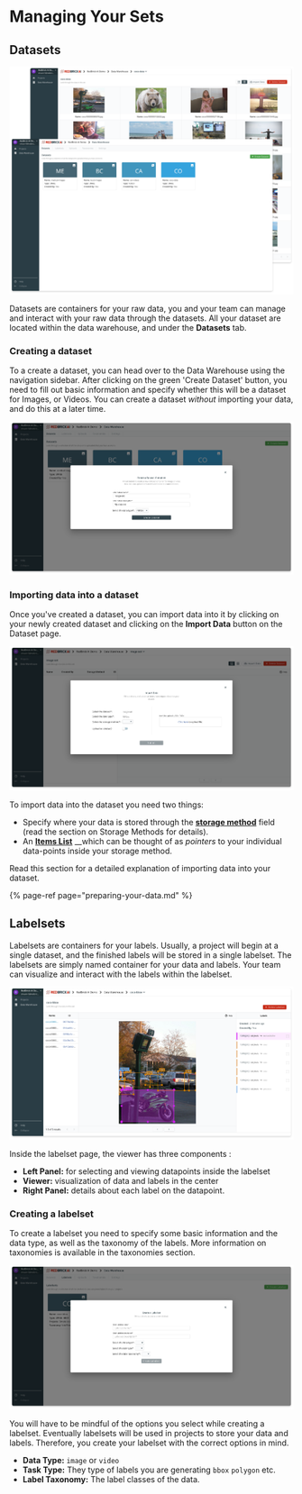 # Managing Your Sets

## Datasets

![](../.gitbook/assets/group-2-2x.png)

Datasets are containers for your raw data, you and your team can manage and interact with your raw data through the datasets. All your dataset are located within the data warehouse, and under the **Datasets** tab. 

### Creating a dataset

To a create a dataset, you can head over to the Data Warehouse using the navigation sidebar. After clicking on the green 'Create Dataset' button, you need to fill out basic information and specify whether this will be a dataset for Images, or Videos. You can create a dataset _without_ importing your data, and do this at a later time. 

![](../.gitbook/assets/app.redbrickai.com_f5924ece-e355-48d2-8f9d-064c3440cef3_warehouse_search-3-2x.png)

### Importing data into a dataset

Once you've created a dataset, you can import data into it by clicking on your newly created dataset and clicking on the **Import Data** button on the Dataset page.

![Importing data into a dataset](../.gitbook/assets/app.redbrickai.com_f5924ece-e355-48d2-8f9d-064c3440cef3_warehouse_dataset_image-set-2x.png)

To import data into the dataset you need two things:

* Specify where your data is stored through the [**storage method**](storage-methods.md) field \(read the section on Storage Methods for details\).
* An [**Items List**](preparing-your-data.md#prepare-your-items-list) __which can be thought of as _pointers_ to your individual data-points inside your storage method. 

Read this section for a detailed explanation of importing data into your dataset.

{% page-ref page="preparing-your-data.md" %}

## Labelsets

Labelsets are containers for your labels. Usually, a project will begin at a single dataset, and the finished labels will be stored in a single labelset. The labelsets are simply named container for your data and labels. Your team can visualize and interact with the labels within the labelset.

![Labelset viewer](../.gitbook/assets/app.redbrickai.com_f5924ece-e355-48d2-8f9d-064c3440cef3_projects_9b6aacfd-b5c0-4f33-a484-ab84395e55ab_tool_label-2x.png)

Inside the labelset page, the viewer has three components :

* **Left Panel:** for selecting and viewing datapoints inside the labelset
* **Viewer:** visualization of data and labels in the center
* **Right Panel:** details about each label on the datapoint. 

### Creating a labelset

To create a labelset you need to specify some basic information and the data type, as well as the taxonomy of the labels. More information on taxonomies is available in the taxonomies section.

![Labelset creator](../.gitbook/assets/app.redbrickai.com_f5924ece-e355-48d2-8f9d-064c3440cef3_projects_9b6aacfd-b5c0-4f33-a484-ab84395e55ab_tool_label-1-2x.png)

You will have to be mindful of the options you select while creating a labelset. Eventually labelsets will be used in projects to store your data and labels. Therefore, you create your labelset with the correct options in mind. 

* **Data Type:** `image` or `video` 
* **Task Type:** They type of labels you are generating `bbox` `polygon` etc. 
* **Label Taxonomy:** The label classes of the data. 

